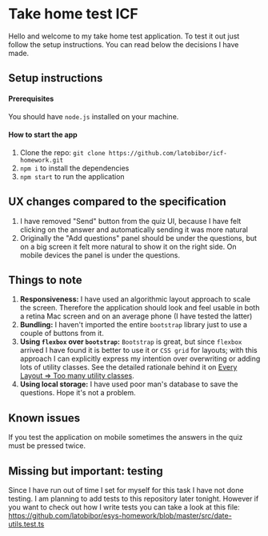 # Take home test ICF
Hello and welcome to my take home test application. To test it out just follow the setup instructions.
You can read below the decisions I have made.

## Setup instructions
#### Prerequisites
You should have `node.js` installed on your machine.

#### How to start the app
1. Clone the repo: `git clone https://github.com/latobibor/icf-homework.git`
1. `npm i` to install the dependencies
1. `npm start` to run the application

## UX changes compared to the specification
1. I have removed "Send" button from the quiz UI, because I have felt clicking on the answer and automatically sending it was more natural
1. Originally the "Add questions" panel should be under the questions, but on a big screen it felt more natural to show it on the right side. On mobile devices the panel is under the questions.

## Things to note
1. **Responsiveness:** I have used an algorithmic layout approach to scale the screen. Therefore the application should look and feel usable in both a retina Mac screen and on an average phone (I have tested the latter)
1. **Bundling:** I haven't imported the entire `bootstrap` library just to use a couple of buttons from it.
1. **Using `flexbox` over `bootstrap`:** `Bootstrap` is great, but since `flexbox` arrived I have found it is better to use it or `CSS grid` for layouts; with this approach I can explicitly express my intention over overwriting or adding lots of utility classes. See the detailed rationale behind it on [Every Layout => Too many utility classes](https://every-layout.dev/rudiments/global-and-local-styling/).
1. **Using local storage:** I have used poor man's database to save the questions. Hope it's not a problem.

## Known issues
If you test the application on mobile sometimes the answers in the quiz must be pressed twice.

## Missing but important: testing
Since I have run out of time I set for myself for this task I have not done testing. I am planning to add tests to this repository later tonight.
However if you want to check out how I write tests you can take a look at this file: https://github.com/latobibor/esys-homework/blob/master/src/date-utils.test.ts 
